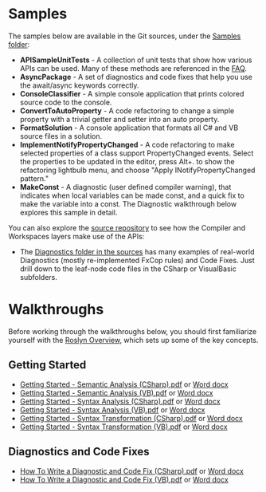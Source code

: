 # Samples

The samples below are available in the Git sources, under the [Samples folder](https://github.com/dotnet/roslyn/tree/master/src/Samples): 
* **APISampleUnitTests** - A collection of unit tests that show how various APIs can be used. Many of these methods are referenced in the [FAQ](https://github.com/dotnet/roslyn/wiki/FAQ). 
* **AsyncPackage** - A set of diagnostics and code fixes that help you use the await/async keywords correctly. 
* **ConsoleClassifier** - A simple console application that prints colored source code to the console. 
* **ConvertToAutoProperty** - A code refactoring to change a simple property with a trivial getter and setter into an auto property. 
* **FormatSolution** - A console application that formats all C# and VB source files in a solution. 
* **ImplementNotifyPropertyChanged** - A code refactoring to make selected properties of a class support PropertyChanged events. Select the properties to be updated in the editor, press Alt+. to show the refactoring lightbulb menu, and choose "Apply INotifyPropertyChanged pattern." 
* **MakeConst** - A diagnostic (user defined compiler warning), that indicates when local variables can be made const, and a quick fix to make the variable into a const. The Diagnostic walkthrough below explores this sample in detail.

You can also explore the [source repository](https://github.com/dotnet/roslyn/tree/master/src) to see how the Compiler and Workspaces layers make use of the APIs: 
* The [Diagnostics folder in the sources](https://github.com/dotnet/roslyn/tree/master/src/Diagnostics) has many examples of real-world Diagnostics (mostly re-implemented FxCop rules) and Code Fixes. Just drill down to the leaf-node code files in the CSharp or VisualBasic subfolders.

# Walkthroughs
Before working through the walkthroughs below, you should first familiarize yourself with the [Roslyn Overview](https://github.com/dotnet/roslyn/wiki/Roslyn-Overview), which sets up some of the key concepts.

## Getting Started
* [Getting Started - Semantic Analysis (CSharp).pdf](../blob/master/docs/csharp-semantic.pdf) or [Word docx](../blob/master/docs/csharp-semantic.docx)
* [Getting Started - Semantic Analysis (VB).pdf](../blob/master/docs/vb-semantic.pdf) or [Word docx](../blob/master/docs/vb-semantic.docx)
* [Getting Started - Syntax Analysis (CSharp).pdf](../blob/master/docs/csharp-syntax.pdf) or [Word docx](../blob/master/docs/csharp-syntax.docx)
* [Getting Started - Syntax Analysis (VB).pdf](../blob/master/docs/vb-syntax.pdf) or [Word docx](../blob/master/docs/vb-syntax.docx)
* [Getting Started - Syntax Transformation (CSharp).pdf](../blob/master/docs/csharp-transform.pdf) or [Word docx](../blob/master/docs/csharp-transform.docx)
* [Getting Started - Syntax Transformation (VB).pdf](../blob/master/docs/vb-transform.pdf) or [Word docx](../blob/master/docs/vb-transform.docx)

## Diagnostics and Code Fixes
* [How To Write a Diagnostic and Code Fix (CSharp).pdf](../blob/master/docs/csharp-diag.pdf) or [Word docx](../blob/master/docs/csharp-diag.docx)
* [How To Write a Diagnostic and Code Fix (VB).pdf](../blob/master/docs/vb-diag.pdf) or [Word docx](../blob/master/docs/vb-diag.docx)
